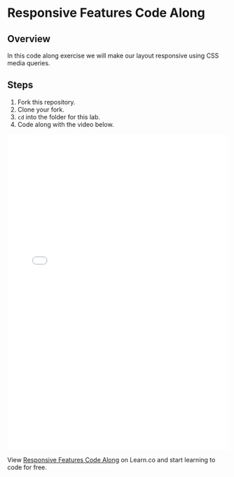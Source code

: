 # Responsive Features Code Along

## Overview

In this code along exercise we will make our layout responsive using CSS media queries.

## Steps

1. Fork this repository.
2. Clone your fork.
3. `cd` into the folder for this lab.
4. Code along with the video below.

<iframe width="100%" height="720" src="//www.youtube.com/embed/qxxJhKd2VDE?rel=0&controls=1&showinfo=1" frameborder="0" allowfullscreen></iframe>

<p data-visibility='hidden'>View <a href='https://learn.co/lessons/adding-responsive-features' title='Responsive Features Code Along'>Responsive Features Code Along</a> on Learn.co and start learning to code for free.</p>
